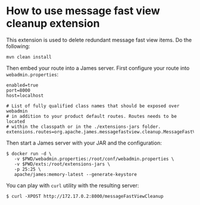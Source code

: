 # How to use message fast view cleanup extension

This extension is used to delete redundant message fast view items. Do the following:

```
mvn clean install
```

Then embed your route into a James server. First configure your route into `webadmin.properties`:

```
enabled=true
port=8000
host=localhost

# List of fully qualified class names that should be exposed over webadmin
# in addition to your product default routes. Routes needs to be located
# within the classpath or in the ./extensions-jars folder.
extensions.routes=org.apache.james.messagefastview.cleanup.MessageFastViewCleanupRoute
```

Then start a James server with your JAR and the configuration:

```
$ docker run -d \
   -v $PWD/webadmin.properties:/root/conf/webadmin.properties \
   -v $PWD/exts:/root/extensions-jars \
   -p 25:25 \
   apache/james:memory-latest --generate-keystore
```

You can play with `curl` utility with the resulting server:

```
$ curl -XPOST http://172.17.0.2:8000/messageFastViewCleanup
```